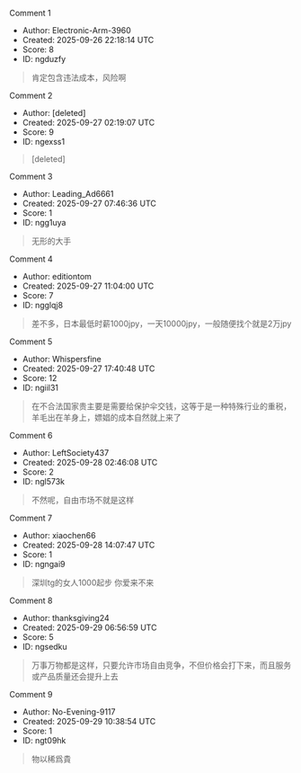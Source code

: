 Comment 1

- Author: Electronic-Arm-3960
- Created: 2025-09-26 22:18:14 UTC
- Score: 8
- ID: ngduzfy

> 肯定包含违法成本，风险啊

Comment 2

- Author: [deleted]
- Created: 2025-09-27 02:19:07 UTC
- Score: 9
- ID: ngexss1

> [deleted]

Comment 3

- Author: Leading_Ad6661
- Created: 2025-09-27 07:46:36 UTC
- Score: 1
- ID: ngg1uya

> 无形的大手

Comment 4

- Author: editiontom
- Created: 2025-09-27 11:04:00 UTC
- Score: 7
- ID: ngglqj8

> 差不多，日本最低时薪1000jpy，一天10000jpy，一般随便找个就是2万jpy

Comment 5

- Author: Whispersfine
- Created: 2025-09-27 17:40:48 UTC
- Score: 12
- ID: ngiil31

> 在不合法国家贵主要是需要给保护伞交钱，这等于是一种特殊行业的重税，羊毛出在羊身上，嫖娼的成本自然就上来了

Comment 6

- Author: LeftSociety437
- Created: 2025-09-28 02:46:08 UTC
- Score: 2
- ID: ngl573k

> 不然呢，自由市场不就是这样

Comment 7

- Author: xiaochen66
- Created: 2025-09-28 14:07:47 UTC
- Score: 1
- ID: ngngai9

> 深圳tg的女人1000起步 你爱来不来

Comment 8

- Author: thanksgiving24
- Created: 2025-09-29 06:56:59 UTC
- Score: 5
- ID: ngsedku

> 万事万物都是这样，只要允许市场自由竞争，不但价格会打下来，而且服务或产品质量还会提升上去

Comment 9

- Author: No-Evening-9117
- Created: 2025-09-29 10:38:54 UTC
- Score: 1
- ID: ngt09hk

> 物以稀爲貴

